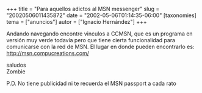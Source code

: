 +++
title = "Para aquellos adictos al MSN messenger"
slug = "20020506011435872"
date = "2002-05-06T01:14:35-06:00"
[taxonomies]
tema = ["anuncios"]
autor = ["Ignacio Hernández"]
+++

Andando navegando encontre vinculos a CCMSN, que es un programa en
versión muy verde todavía pero que tiene cierta funcionalidad para
comunicarse con la red de MSN. El lugar en donde pueden encontrarlo
es:  
http://msn.compucreations.com/  
  
saludos  
Zombie  
  
P.D. No tiene publicidad ni te recuerda el MSN passport a cada rato

